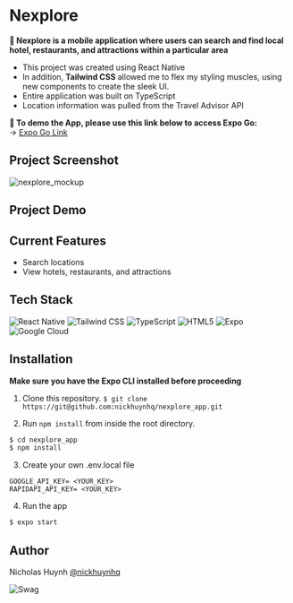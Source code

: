# Nexplore

**🧭 Nexplore is a mobile application where users can search and find local hotel, restaurants, and attractions within a particular area**

- This project was created using React Native <br>
- In addition, **Tailwind CSS** allowed me to flex my styling muscles, using new components to create the sleek UI.<br>
- Entire application was built on TypeScript <br>
- Location information was pulled from the Travel Advisor API <br>

**📱 To demo the App, please use this link below to access Expo Go:** <br>
-> [Expo Go Link](https://expo.dev/@nickhuynhq/explore_app?serviceType=classic&distribution=expo-go)

## Project Screenshot
![nexplore_mockup](https://user-images.githubusercontent.com/71597829/222345094-743a04ff-858c-41a0-ad84-1489187aa68a.jpg)


## Project Demo


## Current Features
- Search locations
- View hotels, restaurants, and attractions

## Tech Stack

![React Native](https://img.shields.io/badge/React_Native-20232A?style=for-the-badge&logo=react&logoColor=61DAFB)
![Tailwind CSS](https://img.shields.io/badge/Tailwind_CSS-38B2AC?style=for-the-badge&logo=tailwind-css&logoColor=white)
![TypeScript](https://img.shields.io/badge/TypeScript-007ACC?style=for-the-badge&logo=typescript&logoColor=white)
![HTML5](https://img.shields.io/badge/HTML5-E34F26?style=for-the-badge&logo=html5&logoColor=white)
![Expo](https://img.shields.io/badge/expo-1C1E24?style=for-the-badge&logo=expo&logoColor=#D04A37)
![Google Cloud](https://img.shields.io/badge/GoogleCloud-%234285F4.svg?style=for-the-badge&logo=google-cloud&logoColor=white)

## Installation
**Make sure you have the Expo CLI installed before proceeding**

1. Clone this repository.
```$ git clone https://git@github.com:nickhuynhq/nexplore_app.git```


2. Run `npm install` from inside the root directory.
```bash
$ cd nexplore_app
$ npm install
```

3. Create your own .env.local file
```
GOOGLE_API_KEY= <YOUR_KEY>
RAPIDAPI_API_KEY= <YOUR_KEY>
```

4. Run the app

```bash
$ expo start
```

## Author

Nicholas Huynh [@nickhuynhq](https://github.com/nickhuynhq)

![Swag](http://ForTheBadge.com/images/badges/built-with-swag.svg)
